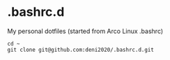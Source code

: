 # .bashrc.d
My personal dotfiles (started from Arco Linux .bashrc)

```
cd ~
git clone git@github.com:deni2020/.bashrc.d.git

```
